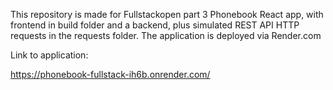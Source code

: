 This repository is made for Fullstackopen part 3 Phonebook React app, with frontend in build folder and a backend, plus simulated REST API HTTP requests in the requests folder. The application is deployed via Render.com

Link to application:

https://phonebook-fullstack-ih6b.onrender.com/